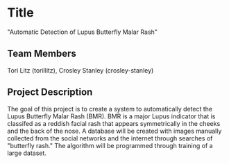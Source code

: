 # Title
"Automatic Detection of Lupus Butterfly Malar Rash"

## Team Members
Tori Litz (torillitz), Crosley Stanley (crosley-stanley)

## Project Description
The goal of this project is to create a system to automatically detect the Lupus Butterfly Malar Rash (BMR).  BMR is a major Lupus indicator that is classifed as a reddish facial rash that appears symmetrically in the cheeks and the back of the nose.  A database will be created with images manually collected from the social networks and the internet through searches of "butterfly rash."  The algorithm will be programmed through training of a large dataset.
